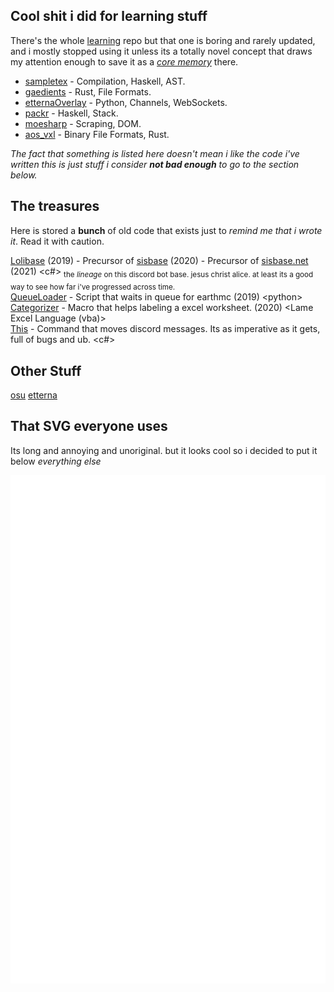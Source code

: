 Cool shit i did for learning stuff
---
There's the whole [learning](https://github.com/roridev/learning.git) repo but that one is boring and rarely updated, and i mostly stopped using it unless its a totally novel concept that draws my attention enough to save it as a [*core memory*](https://i.imgur.com/q5VmRfo.png) there.

- [sampletex](https://github.com/roridev/sampletex) - Compilation, Haskell, AST.
- [gaedients](https://github.com/roridev/gaedients) - Rust, File Formats.
- [etternaOverlay](https://github.com/roridev/etternaOverlay) - Python, Channels, WebSockets.
- [packr](https://github.com/roridev/packr) - Haskell, Stack.
- [moesharp](https://github.com/roridev/moesharp) - Scraping, DOM.
- [aos_vxl](https://github.com/roridev/aos_vxl) - Binary File Formats, Rust.

*The fact that something is listed here doesn't mean i like the code i've written this is just stuff i consider **not bad enough** to go to the section below.*

The treasures
---
Here is stored a **bunch** of old code that exists just to *remind me that i wrote it*. Read it with caution.  

[Lolibase](https://github.com/LoliDevs/LoliBase) (2019) - Precursor of [sisbase](https://github.com/siscodeorg/sisbase) (2020) - Precursor of [sisbase.net](https://github.com/siscodeorg/sisbase-discord.net) (2021) \<c#> 
<sub>the *lineage* on this discord bot base. jesus christ alice. at least its a good way to see how far i've progressed across time.</sub>  
[QueueLoader](https://github.com/RORIdev/QueueLoader) - Script that waits in queue for earthmc (2019) \<python>  
[Categorizer](https://github.com/RORIdev/Categorizer) - Macro that helps labeling a excel worksheet. (2020) \<Lame Excel Language (vba)>  
[This](https://gist.github.com/RORIdev/ae46b452c503ddd087bb1c966b65c3f6) - Command that moves discord messages. Its as imperative as it gets, full of bugs and ub. <c#>

Other Stuff
---
[osu](https://osu.ppy.sh/users/8945532)
[etterna](https://etternaonline.com/user/roridev)

That SVG everyone uses
---
Its long and annoying and unoriginal. but it looks cool so i decided to put it below *everything else*

![](github-metrics.svg)
